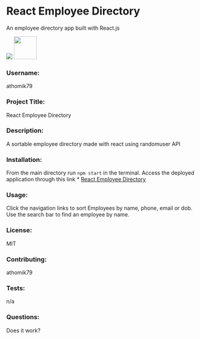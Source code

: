 # React Employee Directory
An employee directory app built with React.js

<img src="https://img.shields.io/badge/License-MIT-yellow.svg">

<img src="https://avatars.githubusercontent.com/u/55367871?" height="60px" width="60px">

### Username:

athomik79

### Project Title:

React Employee Directory

### Description:

A sortable employee directory made with react using randomuser API

### Installation:

From the main directory run `npm start` in the terminal. Access the deployed application through this link * [React Employee Directory](https://react-employee-directory-adt.herokuapp.com/)

### Usage:

Click the navigation links to sort Employees by name, phone, email or dob. Use the search bar to find an employee by name.

### License:

MIT

### Contributing:

athomik79

### Tests:

n/a

### Questions:

Does it work?


